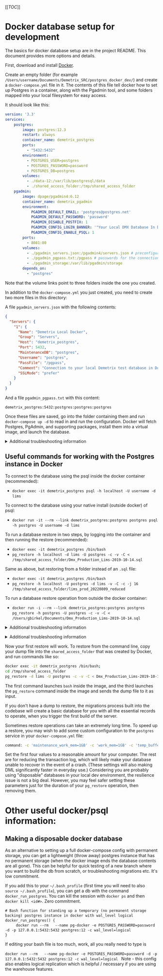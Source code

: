 [[_TOC_]]

# Docker database setup for development

The basics for docker database setup are in the project README.  This document provides more options and details.

First, download and install [Docker](https://docs.docker.com/install/).

Create an empty folder (for example `/Users/username/Documents/Demetrix_SRC/postgres_docker_dev/`) and create a `docker-compose.yml` file in it.  The contents of this file tell docker how to set up Postgres in a container, along with the Pgadmin tool, and some folders mapped into your local filesystem for easy access.

It should look like this:

```yaml
version: '3.3'
services:
    postgres:
        image: postgres:12.3
        restart: always
        container_name: demetrix_postgres
        ports:
          - "5432:5432"
        environment:
          - POSTGRES_USER=postgres
          - POSTGRES_PASSWORD=password
          - POSTGRES_DB=postgres
        volumes:
          - ./data-12:/var/lib/postgresql/data
          - ./shared_access_folder:/tmp/shared_access_folder
    pgadmin:
        image: dpage/pgadmin4:6.12
        container_name: demetrix_pgadmin
        environment:
            PGADMIN_DEFAULT_EMAIL: 'postgres@postgres.net'
            PGADMIN_DEFAULT_PASSWORD: 'password'
            PGADMIN_DISABLE_POSTFIX: 1
            PGADMIN_CONFIG_LOGIN_BANNER: '"Your Local DMX Database In Docker"'
            PGADMIN_CONFIG_ENABLE_PSQL: 1
        ports:
          - 8081:80
        volumes:
          - ./pgadmin_servers.json:/pgadmin4/servers.json # preconfigured servers/connections
          - ./pgadmin_pgpass.txt:/pgpass # passwords for the connections in the above file
          - ./pgadmin_storage:/var/lib/pgadmin/storage
        depends_on:
          - "postgres"
```

Note that the volume links point to three folders inside the one you created.

In addition to the `docker-compose.yml` you just created, you need to create two more files in this directory:

A file `pgadmin_servers.json` with the following contents:

```json
{
  "Servers": {
    "1": {
      "Name": "Demetrix Local Docker",
      "Group": "Servers",
      "Host": "demetrix_postgres",
      "Port": 5432,
      "MaintenanceDB": "postgres",
      "Username": "postgres",
      "PassFile": "/pgpass",
      "Comment": "Connection to your local Demetrix test database in Docker, as user postgres",
      "SSLMode": "prefer"
    }
  }
}
```

And a file `pgadmin_pgpass.txt` with this content:

```
demetrix_postgres:5432:postgres:postgres:postgres
```

Once these files are saved, go into the folder containing them and run `docker-compose up -d` to read in and run the configuration.  Docker will fetch Postgres, PgAdmin, and supporting packages, install them into a virtual image, and launch the database.

<p>
<details>
<summary>Additional troubleshooting information</summary>

Be careful with byte order marks in the `docker-compose.yml` file as these can lead to confusing error messages from `docker-compose -d` like: `>service ‘image’ must be a mapping not a string.`

There's a small chance you'll get an error with a strange Python stack trace when you try to run `docker-compose up`:

![odd_python_error_from_docker_compose](/uploads/71061b7993574a0211362c617c0293c6/odd_python_error_from_docker_compose.png)

If you see this, try opening the Docker Desktop application that was installed when you installed Docker, and see if there are any lingering containers, perhaps from old configuration files that have been deleted.  You may have to delete these containers by hand using `docker rm --force (container name)`.

</details>
</p>

## Useful commands for working with the Postgres instance in Docker

To connect to the database using the psql inside the docker container (recommended):<ul><li>`docker exec -it demetrix_postgres psql -h localhost -U username -d lims`</li></ul>

To connect to the database using your native install (outside docker) of psql:<ul><li>`docker run -it --rm --link demetrix_postgres:postgres postgres psql -h postgres -U username -d lims`</li></ul>

To run a database restore in two steps, by logging into the container and then running the restore (recommended):<ul><li>`docker exec -it demetrix_postgres /bin/bash`</li><li>`pg_restore -h localhost -d lims -U postgres -c -v -C < /tmp/shared_access_folder/Dmx_Production_Lims-2019-10-14.sql`</li></ul>

Same as above, but restoring from a folder instead of an `.sql` file:<ul><li>`docker exec -it demetrix_postgres /bin/bash`</li><li>`pg_restore -h localhost -U postgres -d lims -v -C -c -j 16 /tmp/shared_access_folder/lims_prod_20220809_reduced`</li></ul>

To run a database restore operation from outside the docker container:<ul><li>`docker run -i --rm --link demetrix_postgres:postgres postgres pg_restore -h postgres -U postgres -c -v -C < /Users/gbirkel/Documents/Dmx_Production_Lims-2019-10-14.sql`</li></ul>

<p>
<details>
<summary>Additional troubleshooting information</summary>

If you're on Windows using a shell like gitbash, you may get an error like `the input device is not a TTY.  If you are using mintty, try prefixing the command with 'winpty'`.

You have two workarounds for this.  Either run the command in a Powershell terminal window instead, or do what it says and prefix the command with `winpty`, e.g. `winpty docker exec -it demetrix_postgres psql -h localhost -U username -d lims`

You can also run `winpty powershell` and then run commands inside that.  This might help where the above combinations don't.

</details>
</p>

<p>
<details>
<summary>Additional troubleshooting information</summary>

If you're on Windows using a shell like gitbash, you may get an error like `the input device is not a TTY.  If you are using mintty, try prefixing the command with 'winpty'`.

You have two workarounds for this.  Either run the command in a Powershell terminal window instead, or do what it says and prefix the command with `winpty`, e.g. `winpty docker exec -it demetrix_postgres psql -h localhost -U postgres -d postgres`

</details>
</p>

Now your first restore will work.  To restore from the command line, copy your dump file into the `shared_access_folder` that was created by Docker, and run commands like so:

```bash
docker exec -it demetrix_postgres /bin/bash;
cd /tmp/shared_access_folder
pg_restore -d lims -U postgres -c -v -C < Dmx_Production_Lims-2019-10-14.sql
```

The first command launches `bash` inside the image, and the third launches the `pg_restore` command inside the image and sends the dump file to it as input.

If you don't have a dump to restore, the migrations process built into the codebase will create a basic database for you with all the essential records to operate, when you trigger the first build of the server.

Sometimes restore operations can take an extremely long time.  To speed up a restore, you may wish to add some custom configuration to the `postgres` service in your `docker-compose.yml` file:

```bash
command: -c 'maintenance_work_mem=1GB' -c 'work_mem=1GB' -c 'temp_buffers=2GB' -c 'shared_buffers=4GB' -c 'wal_level=minimal' -c 'fsync=off' -c 'full_page_writes=off' -c 'synchronous_commit=off' -c 'max_wal_senders=0'
```

Set the first four values to a reasonable amount for your computer.  The rest are for reducing the transaction log, which will likely make your database unable to recover in the event of a crash.  (These settings will also making DML significantly faster in everyday use.)  Considering you are probably using "disposable" databases in your local dev environment, the resilience issue is not a big deal.  However, you may feel safer setting these parameters just for the duration of your `pg_restore` operation, then removing them.

# Other useful docker/psql information:

## Making a disposable docker database

As an alternative to setting up a full docker-compose config with permanent storage, you can get a lightweight (throw away) postgres instance that has no permanent storage (when the docker image ends the database contents are all gone).  This can be helpful for quick testing of a new branch where you want to build the db from scratch, or troubleshooting migrations etc.  It's low commitment. 

If you add this to your `~/.bash_profile`  (first time you will need to also `source ~/.bash_profile`), you can get a db with the command `docker_run_postgres`.   You can kill the session with `docker ps` and then `docker kill <id#>`.  Zero commitment.

```
# Bash function for standing up a temporary (no permanent storage backing) postgres instance in docker with wal_level logical
docker_run_postgres() {
     docker run --rm   --name pg-docker -e POSTGRES_PASSWORD=password -d -p 127.0.0.1:5432:5432 postgres:12 -c wal_level=logical
}

```

If editing your bash file is too much, work, all you really need to type is

`docker run --rm   --name pg-docker -e POSTGRES_PASSWORD=password -d -p 127.0.0.1:5432:5432 postgres:12 -c wal_level=logical `
Note - this config also enables logical replication which is helpful / necessary if you are using the warehouse features.

